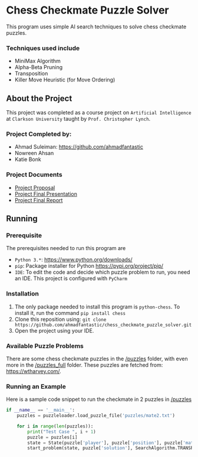 # Chess Checkmate Puzzle Solver
This program uses simple AI search techniques to solve chess checkmate puzzles.

### Techniques used include
- MiniMax Algorithm
- Alpha-Beta Pruning
- Transposition
- Killer Move Heuristic (for Move Ordering)

## About the Project
This project was completed as a course project on `Artificial Intelligence` at `Clarkson University` taught by `Prof. Christopher Lynch`.

### Project Completed by:
- Ahmad Suleiman: https://github.com/ahmadfantastic
- Nowreen Ahsan
- Katie Bonk

### Project Documents
- [Project Proposal](https://docs.google.com/document/d/10mtiBX_XN--wOmkSw8E3o_NwrYxPUMSmiF1g2fk72Yg/edit)
- [Project Final Presentation](https://docs.google.com/presentation/d/1bbWk2Nlo_cc15aLFTWp-yFizXrhnfXdoygoRPycCst8/edit#slide=id.g2a41824c8cb_0_68)
- [Project Final Report](https://docs.google.com/document/d/1OtrkMxc-68UzHX5k0Kzr06oLgI7htZGAWVLjB4ryj4Y/edit#heading=h.pwelozedd80i)

## Running

### Prerequisite
The prerequisites needed to run this program are
- `Python 3.*`:  https://www.python.org/downloads/
- `pip`: Package installer for Python https://pypi.org/project/pip/
- `IDE`: To edit the code and decide which puzzle problem to run, you need an IDE. This project is configured with `PyCharm`

### Installation
1. The only package needed to install this program is `python-chess`. To install it, run the command `pip install chess`
2. Clone this reposition using: `git clone https://github.com/ahmadfantastic/chess_checkmate_puzzle_solver.git`
3. Open the project using your IDE.

### Available Puzzle Problems
There are some chess checkmate puzzles in the [/puzzles](puzzles) folder, with even more in the [/puzzles_full](puzzles_full) folder.
These puzzles are fetched from: https://wtharvey.com/.

### Running an Example
Here is a sample code snippet to run the checkmate in 2 puzzles in [/puzzles](puzzles/mate2.txt) 
```python
if __name__ == '__main__':
    puzzles = puzzleloader.load_puzzle_file('puzzles/mate2.txt')

    for i in range(len(puzzles)):
        print("Test Case ", i + 1)
        puzzle = puzzles[i]
        state = State(puzzle['player'], puzzle['position'], puzzle['mate'])
        start_problem(state, puzzle['solution'], SearchAlgorithm.TRANSPOSITION)
```
